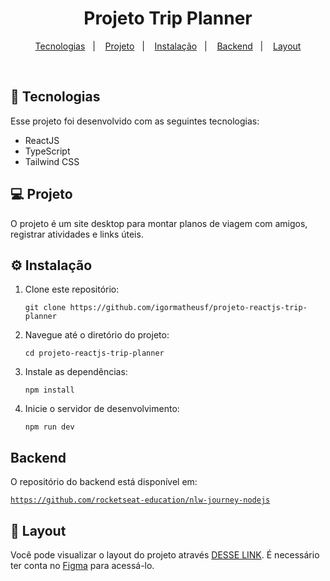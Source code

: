<h1 align="center">Projeto Trip Planner</h1>

<p align="center">
  <a href="#-tecnologias">Tecnologias</a>&nbsp;&nbsp;&nbsp;|&nbsp;&nbsp;&nbsp;
  <a href="#-projeto">Projeto</a>&nbsp;&nbsp;&nbsp;|&nbsp;&nbsp;&nbsp;
  <a href="#-instalacao">Instalação</a>&nbsp;&nbsp;&nbsp;|&nbsp;&nbsp;&nbsp;
  <a href="#-backend">Backend</a>&nbsp;&nbsp;&nbsp;|&nbsp;&nbsp;&nbsp;
  <a href="#-layout">Layout</a>
</p>

<br>

## 🚀 Tecnologias

Esse projeto foi desenvolvido com as seguintes tecnologias:

- ReactJS
- TypeScript
- Tailwind CSS

## 💻 Projeto

O projeto é um site desktop para montar planos de viagem com amigos, registrar atividades e links úteis.

## ⚙ Instalação

1. Clone este repositório:
    <pre><code>git clone https://github.com/igormatheusf/projeto-reactjs-trip-planner</code></pre>

2. Navegue até o diretório do projeto:
    <pre><code>cd projeto-reactjs-trip-planner</code></pre>

3. Instale as dependências:
    <pre><code>npm install</code></pre>

4. Inicie o servidor de desenvolvimento:
    <pre><code>npm run dev</code></pre>


## Backend

O repositório do backend está disponível em:
    <pre><code>https://github.com/rocketseat-education/nlw-journey-nodejs</code></pre>


## 🔖 Layout

Você pode visualizar o layout do projeto através [DESSE LINK](https://www.figma.com/design/4adzRX3vI9c5HNG2dcZILk/NLW-Journey-%E2%80%A2-Planejador-de-viagem-(Community)?m=auto&t=xjRQuT1adCXNZ4dN-6). É necessário ter conta no [Figma](https://figma.com) para acessá-lo.